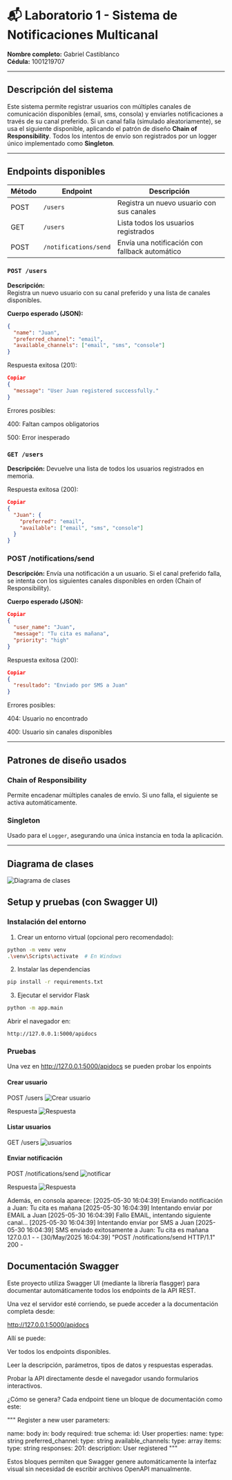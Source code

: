 # 📬 Laboratorio 1 - Sistema de Notificaciones Multicanal

**Nombre completo:** Gabriel Castiblanco  
**Cédula:** 1001219707

---

## Descripción del sistema

Este sistema permite registrar usuarios con múltiples canales de comunicación disponibles (email, sms, consola) y enviarles notificaciones a través de su canal preferido. Si un canal falla (simulado aleatoriamente), se usa el siguiente disponible, aplicando el patrón de diseño **Chain of Responsibility**. Todos los intentos de envío son registrados por un logger único implementado como **Singleton**.

---

## Endpoints disponibles

| Método | Endpoint              | Descripción                                        |
|--------|------------------------|----------------------------------------------------|
| POST   | `/users`              | Registra un nuevo usuario con sus canales         |
| GET    | `/users`              | Lista todos los usuarios registrados              |
| POST   | `/notifications/send` | Envía una notificación con fallback automático     |

### `POST /users`

**Descripción:**  
Registra un nuevo usuario con su canal preferido y una lista de canales disponibles.

**Cuerpo esperado (JSON):**
```json
{
  "name": "Juan",
  "preferred_channel": "email",
  "available_channels": ["email", "sms", "console"]
}
```
Respuesta exitosa (201):

```json
Copiar
{
  "message": "User Juan registered successfully."
}
```
Errores posibles:

400: Faltan campos obligatorios

500: Error inesperado

### `GET /users`
**Descripción:**
Devuelve una lista de todos los usuarios registrados en memoria.

Respuesta exitosa (200):

```json
Copiar
{
  "Juan": {
    "preferred": "email",
    "available": ["email", "sms", "console"]
  }
}
```

### POST /notifications/send
**Descripción:**
Envía una notificación a un usuario. Si el canal preferido falla, se intenta con los siguientes canales disponibles en orden (Chain of Responsibility).

**Cuerpo esperado (JSON):**

```json
Copiar
{
  "user_name": "Juan",
  "message": "Tu cita es mañana",
  "priority": "high"
}
```
Respuesta exitosa (200):

```json
Copiar
{
  "resultado": "Enviado por SMS a Juan"
}
```
Errores posibles:

404: Usuario no encontrado

400: Usuario sin canales disponibles

---

## Patrones de diseño usados

### Chain of Responsibility
Permite encadenar múltiples canales de envío. Si uno falla, el siguiente se activa automáticamente.

### Singleton
Usado para el `Logger`, asegurando una única instancia en toda la aplicación.

---

## Diagrama de clases
![Diagrama de clases](images/diagrama_de_clases.png)


## Setup y pruebas (con Swagger UI)

### Instalación del entorno

1. Crear un entorno virtual (opcional pero recomendado):

```bash
python -m venv venv
.\venv\Scripts\activate  # En Windows
```

2. Instalar las dependencias

```bash
pip install -r requirements.txt
```

3. Ejecutar el servidor Flask

```bash
python -m app.main
```

Abrir el navegador en: 

```arduino
http://127.0.0.1:5000/apidocs
```

### Pruebas
Una vez en http://127.0.0.1:5000/apidocs se pueden probar los enpoints

#### Crear usuario
POST /users
![Crear usuario](images/POST_user.png)

Respuesta
![Respuesta](images/Response_POST_user.png)

#### Listar usuarios
GET /users
![usuarios](images/GET_user.png)

#### Enviar notificación
POST /notifications/send
![notificar](images/POST_notification.png)

Respuesta
![Respuesta](images/Response_POST_notification.png)

Además, en consola aparece:
[2025-05-30 16:04:39] Enviando notificación a Juan: Tu cita es mañana
[2025-05-30 16:04:39] Intentando enviar por EMAIL a Juan
[2025-05-30 16:04:39] Fallo EMAIL, intentando siguiente canal...
[2025-05-30 16:04:39] Intentando enviar por SMS a Juan
[2025-05-30 16:04:39] SMS enviado exitosamente a Juan: Tu cita es mañana
127.0.0.1 - - [30/May/2025 16:04:39] "POST /notifications/send HTTP/1.1" 200 -

## Documentación Swagger
Este proyecto utiliza Swagger UI (mediante la librería flasgger) para documentar automáticamente todos los endpoints de la API REST.

Una vez el servidor esté corriendo, se puede acceder a la documentación completa desde:

http://127.0.0.1:5000/apidocs

Allí se puede:

Ver todos los endpoints disponibles.

Leer la descripción, parámetros, tipos de datos y respuestas esperadas.

Probar la API directamente desde el navegador usando formularios interactivos.

¿Cómo se genera?
Cada endpoint tiene un bloque de documentación como este:

"""
Register a new user
parameters:

name: body
in: body
required: true
schema:
id: User
properties:
name:
type: string
preferred_channel:
type: string
available_channels:
type: array
items:
type: string
responses:
201:
description: User registered
"""

Estos bloques permiten que Swagger genere automáticamente la interfaz visual sin necesidad de escribir archivos OpenAPI manualmente.